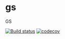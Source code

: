 # gs
GS

[![Build status](https://ci.appveyor.com/api/projects/status/tlimhlxumjrcjj3r/branch/master?svg=true)](https://ci.appveyor.com/project/olivif/gs/branch/master)
[![codecov](https://codecov.io/gh/olivif/gs/branch/master/graph/badge.svg)](https://codecov.io/gh/olivif/gs)


